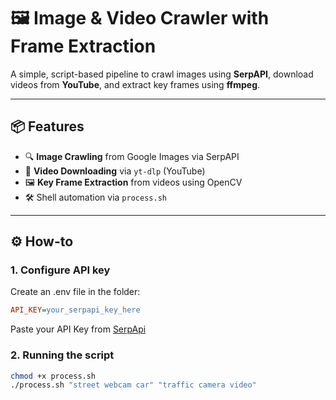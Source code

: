 # 🖼️ Image & Video Crawler with Frame Extraction

A simple, script-based pipeline to crawl images using **SerpAPI**, download videos from **YouTube**, and extract key frames using **ffmpeg**.

---

## 📦 Features

- 🔍 **Image Crawling** from Google Images via SerpAPI
- 🎥 **Video Downloading** via `yt-dlp` (YouTube)
- 🖼️ **Key Frame Extraction** from videos using OpenCV
- 🛠️ Shell automation via `process.sh`

---

## ⚙️ How-to
### 1. Configure API key
Create an .env file in the folder: 
```ini 
API_KEY=your_serpapi_key_here
```
Paste your API Key from [SerpApi](https://serpapi.com/users/sign_in)

### 2. Running the script 
```bash 
chmod +x process.sh
./process.sh "street webcam car" "traffic camera video"
```



